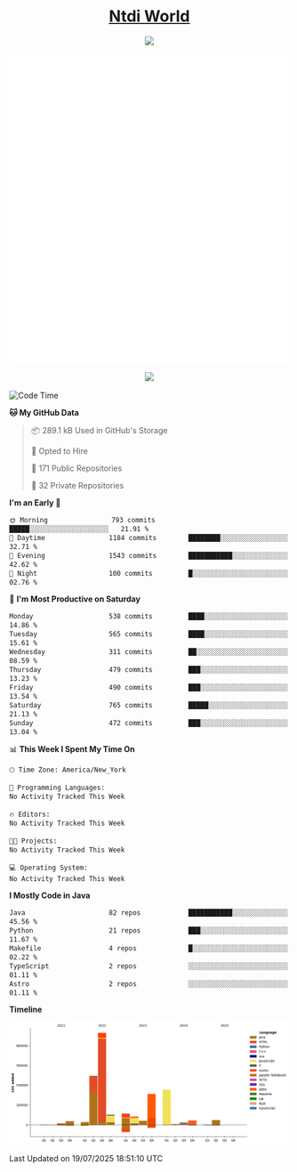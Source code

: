 <h1 align="center"><a href="https://www.ntdi.world">Ntdi World</a></h1>
<p align="center">
  <a href="https://github.com/n-tdi"><img src="https://readme-typing-svg.herokuapp.com?lines=FullStack+Developer;Web+Developer;Open-Source+Enthusiast;Java+Developer;Spigot-API%20Developer;&center=true&width=500&height=50"></a>
</p>

<div align="center">
  <img src="/github-metrics.svg"></img>
  
  <img src="https://komarev.com/ghpvc/?username=n-tdi&color=green"></img>
</div>

<!-- May use later.. idk -->
<!-- <a href="http://www.github.com/n-tdi"><img src="https://github-readme-stats.vercel.app/api?username=n-tdi&show_icons=true&hide=&count_private=true&title_color=0891b2&text_color=ffffff&icon_color=0891b2&bg_color=1c1917&hide_border=true&show_icons=true" alt="n-tdi's GitHub stats" /></a> -->

<!--START_SECTION:waka-->
![Code Time](http://img.shields.io/badge/Code%20Time-324%20hrs%2046%20mins-blue)

**🐱 My GitHub Data** 

> 📦 289.1 kB Used in GitHub's Storage 
 > 
> 💼 Opted to Hire
 > 
> 📜 171 Public Repositories 
 > 
> 🔑 32 Private Repositories 
 > 
**I'm an Early 🐤** 

```text
🌞 Morning                793 commits         █████░░░░░░░░░░░░░░░░░░░░   21.91 % 
🌆 Daytime                1184 commits        ████████░░░░░░░░░░░░░░░░░   32.71 % 
🌃 Evening                1543 commits        ███████████░░░░░░░░░░░░░░   42.62 % 
🌙 Night                  100 commits         █░░░░░░░░░░░░░░░░░░░░░░░░   02.76 % 
```
📅 **I'm Most Productive on Saturday** 

```text
Monday                   538 commits         ████░░░░░░░░░░░░░░░░░░░░░   14.86 % 
Tuesday                  565 commits         ████░░░░░░░░░░░░░░░░░░░░░   15.61 % 
Wednesday                311 commits         ██░░░░░░░░░░░░░░░░░░░░░░░   08.59 % 
Thursday                 479 commits         ███░░░░░░░░░░░░░░░░░░░░░░   13.23 % 
Friday                   490 commits         ███░░░░░░░░░░░░░░░░░░░░░░   13.54 % 
Saturday                 765 commits         █████░░░░░░░░░░░░░░░░░░░░   21.13 % 
Sunday                   472 commits         ███░░░░░░░░░░░░░░░░░░░░░░   13.04 % 
```


📊 **This Week I Spent My Time On** 

```text
🕑︎ Time Zone: America/New_York

💬 Programming Languages: 
No Activity Tracked This Week

🔥 Editors: 
No Activity Tracked This Week

🐱‍💻 Projects: 
No Activity Tracked This Week

💻 Operating System: 
No Activity Tracked This Week
```

**I Mostly Code in Java** 

```text
Java                     82 repos            ███████████░░░░░░░░░░░░░░   45.56 % 
Python                   21 repos            ███░░░░░░░░░░░░░░░░░░░░░░   11.67 % 
Makefile                 4 repos             █░░░░░░░░░░░░░░░░░░░░░░░░   02.22 % 
TypeScript               2 repos             ░░░░░░░░░░░░░░░░░░░░░░░░░   01.11 % 
Astro                    2 repos             ░░░░░░░░░░░░░░░░░░░░░░░░░   01.11 % 
```



**Timeline**

![Lines of Code chart](https://raw.githubusercontent.com/n-tdi/n-tdi/main/assets/bar_graph.png)


 Last Updated on 19/07/2025 18:51:10 UTC
<!--END_SECTION:waka-->
